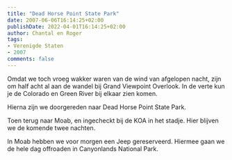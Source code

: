 ```yaml
---
title: "Dead Horse Point State Park"
date: 2007-06-06T16:14:25+02:00
publishDate: 2022-04-01T16:14:25+02:00
author: Chantal en Roger
tags:
- Verenigde Staten
- 2007
comments: false
---
```


Omdat we toch vroeg wakker waren van de wind van afgelopen nacht, zijn om half acht al aan de wandel bij Grand Viewpoint Overlook. In de verte kun je de Colorado en Green River bij elkaar zien komen.

Hierna zijn we doorgereden naar Dead Horse Point State Park.

Toen terug naar Moab, en ingecheckt bij de KOA in het stadje. Hier blijven we de komende twee nachten.

In Moab hebben we voor morgen een Jeep gereserveerd. Hiermee gaan we de hele dag offroaden in Canyonlands National Park.

<!-- {{< imgproc "images/IMG_3779.jpg" Resize "1024x r0" >}} -->
